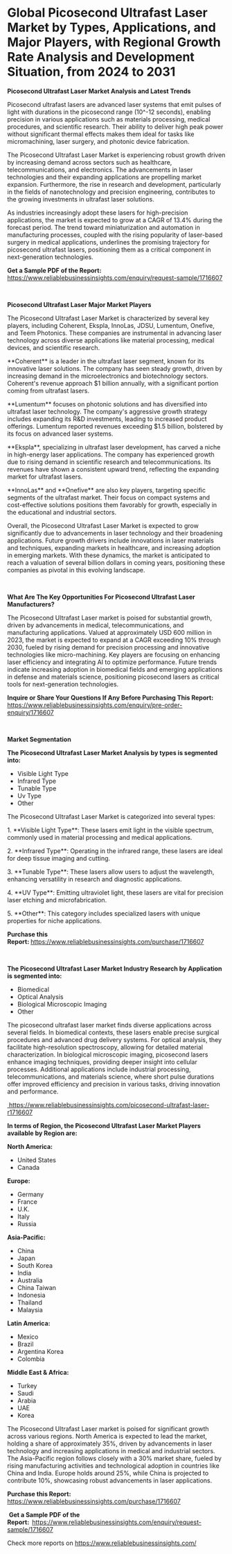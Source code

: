 <p><h1>Global Picosecond Ultrafast Laser Market by Types, Applications, and Major Players, with Regional Growth Rate Analysis and Development Situation, from 2024 to 2031</h1></p><p><strong>Picosecond Ultrafast Laser Market Analysis and Latest Trends</strong></p>
<p><p>Picosecond ultrafast lasers are advanced laser systems that emit pulses of light with durations in the picosecond range (10^-12 seconds), enabling precision in various applications such as materials processing, medical procedures, and scientific research. Their ability to deliver high peak power without significant thermal effects makes them ideal for tasks like micromachining, laser surgery, and photonic device fabrication.</p><p>The Picosecond Ultrafast Laser Market is experiencing robust growth driven by increasing demand across sectors such as healthcare, telecommunications, and electronics. The advancements in laser technologies and their expanding applications are propelling market expansion. Furthermore, the rise in research and development, particularly in the fields of nanotechnology and precision engineering, contributes to the growing investments in ultrafast laser solutions.</p><p>As industries increasingly adopt these lasers for high-precision applications, the market is expected to grow at a CAGR of 13.4% during the forecast period. The trend toward miniaturization and automation in manufacturing processes, coupled with the rising popularity of laser-based surgery in medical applications, underlines the promising trajectory for picosecond ultrafast lasers, positioning them as a critical component in next-generation technologies.</p></p>
<p><strong>Get a Sample PDF of the Report:&nbsp;</strong> <a href="https://www.reliablebusinessinsights.com/enquiry/request-sample/1716607?utm_campaign=1106&utm_medium=2&utm_source=Github&utm_content=ia&utm_term=28122024&utm_id=picosecond-ultrafast-laser">https://www.reliablebusinessinsights.com/enquiry/request-sample/1716607</a></p>
<p>&nbsp;</p>
<p><strong>Picosecond Ultrafast Laser Major Market Players</strong></p>
<p><p>The Picosecond Ultrafast Laser Market is characterized by several key players, including Coherent, Ekspla, InnoLas, JDSU, Lumentum, Onefive, and Teem Photonics. These companies are instrumental in advancing laser technology across diverse applications like material processing, medical devices, and scientific research.</p><p>**Coherent** is a leader in the ultrafast laser segment, known for its innovative laser solutions. The company has seen steady growth, driven by increasing demand in the microelectronics and biotechnology sectors. Coherent's revenue approach $1 billion annually, with a significant portion coming from ultrafast lasers.</p><p>**Lumentum** focuses on photonic solutions and has diversified into ultrafast laser technology. The company's aggressive growth strategy includes expanding its R&D investments, leading to increased product offerings. Lumentum reported revenues exceeding $1.5 billion, bolstered by its focus on advanced laser systems.</p><p>**Ekspla**, specializing in ultrafast laser development, has carved a niche in high-energy laser applications. The company has experienced growth due to rising demand in scientific research and telecommunications. Its revenues have shown a consistent upward trend, reflecting the expanding market for ultrafast lasers.</p><p>**InnoLas** and **Onefive** are also key players, targeting specific segments of the ultrafast market. Their focus on compact systems and cost-effective solutions positions them favorably for growth, especially in the educational and industrial sectors.</p><p>Overall, the Picosecond Ultrafast Laser Market is expected to grow significantly due to advancements in laser technology and their broadening applications. Future growth drivers include innovations in laser materials and techniques, expanding markets in healthcare, and increasing adoption in emerging markets. With these dynamics, the market is anticipated to reach a valuation of several billion dollars in coming years, positioning these companies as pivotal in this evolving landscape.</p></p>
<p>&nbsp;</p>
<p><strong>What Are The Key Opportunities For Picosecond Ultrafast Laser Manufacturers?</strong></p>
<p><p>The Picosecond Ultrafast Laser market is poised for substantial growth, driven by advancements in medical, telecommunications, and manufacturing applications. Valued at approximately USD 600 million in 2023, the market is expected to expand at a CAGR exceeding 10% through 2030, fueled by rising demand for precision processing and innovative technologies like micro-machining. Key players are focusing on enhancing laser efficiency and integrating AI to optimize performance. Future trends indicate increasing adoption in biomedical fields and emerging applications in defense and materials science, positioning picosecond lasers as critical tools for next-generation technologies.</p></p>
<p><strong>Inquire or Share Your Questions If Any Before Purchasing This Report:</strong> <a href="https://www.reliablebusinessinsights.com/enquiry/pre-order-enquiry/1716607?utm_campaign=1106&utm_medium=2&utm_source=Github&utm_content=ia&utm_term=28122024&utm_id=picosecond-ultrafast-laser">https://www.reliablebusinessinsights.com/enquiry/pre-order-enquiry/1716607</a></p>
<p>&nbsp;</p>
<p><strong>Market Segmentation</strong></p>
<p><strong>The Picosecond Ultrafast Laser Market Analysis by types is segmented into:</strong></p>
<p><ul><li>Visible Light Type</li><li>Infrared Type</li><li>Tunable Type</li><li>Uv Type</li><li>Other</li></ul></p>
<p><p>The Picosecond Ultrafast Laser Market is categorized into several types: </p><p>1. **Visible Light Type**: These lasers emit light in the visible spectrum, commonly used in material processing and medical applications.</p><p>2. **Infrared Type**: Operating in the infrared range, these lasers are ideal for deep tissue imaging and cutting.</p><p>3. **Tunable Type**: These lasers allow users to adjust the wavelength, enhancing versatility in research and diagnostic applications.</p><p>4. **UV Type**: Emitting ultraviolet light, these lasers are vital for precision laser etching and microfabrication.</p><p>5. **Other**: This category includes specialized lasers with unique properties for niche applications.</p></p>
<p><strong>Purchase this Report:&nbsp;</strong><a href="https://www.reliablebusinessinsights.com/purchase/1716607?utm_campaign=1106&utm_medium=2&utm_source=Github&utm_content=ia&utm_term=28122024&utm_id=picosecond-ultrafast-laser">https://www.reliablebusinessinsights.com/purchase/1716607</a></p>
<p>&nbsp;</p>
<p><strong>The Picosecond Ultrafast Laser Market Industry Research by Application is segmented into:</strong></p>
<p><ul><li>Biomedical</li><li>Optical Analysis</li><li>Biological Microscopic Imaging</li><li>Other</li></ul></p>
<p><p>The picosecond ultrafast laser market finds diverse applications across several fields. In biomedical contexts, these lasers enable precise surgical procedures and advanced drug delivery systems. For optical analysis, they facilitate high-resolution spectroscopy, allowing for detailed material characterization. In biological microscopic imaging, picosecond lasers enhance imaging techniques, providing deeper insight into cellular processes. Additional applications include industrial processing, telecommunications, and materials science, where short pulse durations offer improved efficiency and precision in various tasks, driving innovation and performance.</p></p>
<p><a href="https://www.reliablebusinessinsights.com/picosecond-ultrafast-laser-r1716607?utm_campaign=1106&utm_medium=2&utm_source=Github&utm_content=ia&utm_term=28122024&utm_id=picosecond-ultrafast-laser">&nbsp;https://www.reliablebusinessinsights.com/picosecond-ultrafast-laser-r1716607</a></p>
<p><strong>In terms of Region, the Picosecond Ultrafast Laser Market Players available by Region are:</strong></p>
<p>
    <p> <strong> North America: </strong>
        <ul>
            <li>United States</li>
            <li>Canada</li>
        </ul>
        </p> 
    <p> <strong> Europe: </strong>
        <ul>
            <li>Germany</li>
            <li>France</li>
            <li>U.K.</li>
            <li>Italy</li>
            <li>Russia</li>
        </ul>
        </p> 
    <p> <strong> Asia-Pacific: </strong>
        <ul>
            <li>China</li>
            <li>Japan</li>
            <li>South Korea</li>
            <li>India</li>
            <li>Australia</li>
            <li>China Taiwan</li>
            <li>Indonesia</li>
            <li>Thailand</li>
            <li>Malaysia</li>
        </ul>
        </p> 
    <p> <strong> Latin America: </strong>
        <ul>
            <li>Mexico</li>
            <li>Brazil</li>
            <li>Argentina Korea</li>
            <li>Colombia</li>
        </ul>
        </p> 
    <p> <strong> Middle East & Africa: </strong>
        <ul>
            <li>Turkey</li>
            <li>Saudi</li>
            <li>Arabia</li>
            <li>UAE</li>
            <li>Korea</li>
        </ul>
    </p>
    </p>
<p><p>The Picosecond Ultrafast Laser market is poised for significant growth across various regions. North America is expected to lead the market, holding a share of approximately 35%, driven by advancements in laser technology and increasing applications in medical and industrial sectors. The Asia-Pacific region follows closely with a 30% market share, fueled by rising manufacturing activities and technological adoption in countries like China and India. Europe holds around 25%, while China is projected to contribute 10%, showcasing robust advancements in laser applications.</p></p>
<p><strong>Purchase this Report: </strong><a href="https://www.reliablebusinessinsights.com/purchase/1716607?utm_campaign=1106&utm_medium=2&utm_source=Github&utm_content=ia&utm_term=28122024&utm_id=picosecond-ultrafast-laser">https://www.reliablebusinessinsights.com/purchase/1716607</a></p>
<p>&nbsp;<strong>Get a Sample PDF of the Report:&nbsp;&nbsp;</strong><a href="https://www.reliablebusinessinsights.com/enquiry/request-sample/1716607?utm_campaign=1106&utm_medium=2&utm_source=Github&utm_content=ia&utm_term=28122024&utm_id=picosecond-ultrafast-laser">https://www.reliablebusinessinsights.com/enquiry/request-sample/1716607</a></p>
<p><strong></strong></p>
<p>Check more reports on <a href="https://www.reliablebusinessinsights.com/?utm_campaign=1106&utm_medium=2&utm_source=Github&utm_content=ia&utm_term=28122024&utm_id=picosecond-ultrafast-laser">https://www.reliablebusinessinsights.com/</a></p>